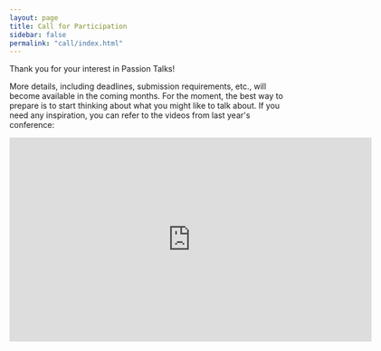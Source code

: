 ```yaml
---
layout: page
title: Call for Participation
sidebar: false
permalink: "call/index.html"
---
```


<p class="lead">
Thank you for your interest in Passion Talks!
</p>

More details, including deadlines, submission requirements, etc., will
become available in the coming months. For the moment, the best way to
prepare is to start thinking about what you might like to talk
about. If you need any inspiration, you can refer to the videos from
last year's conference:

<iframe width="640" height="360" src="https://www.youtube-nocookie.com/embed/videoseries?list=PLs2YhJP9isqgabhQ4jPK3krOnylvHT6oR" frameborder="0" allowfullscreen></iframe>
